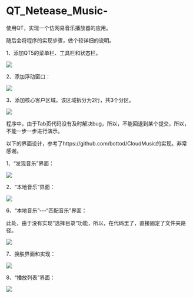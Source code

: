 # QT_Netease_Music-
使用QT，实现一个仿网易音乐播放器的应用。

随后会将程序的实现步骤，做个较详细的说明。

1、添加QT5的菜单栏、工具栏和状态栏。

![](https://github.com/jia1000/QT_Netease_Music-/blob/master/softscreenshoot/1.png)

2、添加浮动窗口：

![](https://github.com/jia1000/QT_Netease_Music-/blob/master/softscreenshoot/2.png)



3、添加核心客户区域。该区域拆分为2行，共3个分区。

![](https://github.com/jia1000/QT_Netease_Music-/blob/master/softscreenshoot//3.png)

程序中，由于Tab页代码没有及时解决bug，所以，不能回退到某个提交，所以，不能一步一步进行演示。

以下的界面设计，参考了https://github.com/bottod/CloudMusic的实现。非常感谢。



1、“发现音乐”界面：

![](https://github.com/jia1000/QT_Netease_Music-/blob/master/softscreenshoot/4.png)



2、“本地音乐”界面：

![](https://github.com/jia1000/QT_Netease_Music-/blob/master/softscreenshoot/5.png)



6、“本地音乐”---“匹配音乐”界面：

此处，由于没有实现”选择目录“功能，所以，在代码里了，直接固定了文件夹路径。

![](https://github.com/jia1000/QT_Netease_Music-/blob/master/softscreenshoot/6.png)



7、换肤界面和实现：

![](https://github.com/jia1000/QT_Netease_Music-/blob/master/softscreenshoot/7.png)



8、“播放列表”界面：

![](https://github.com/jia1000/QT_Netease_Music-/blob/master/softscreenshoot/8.png)